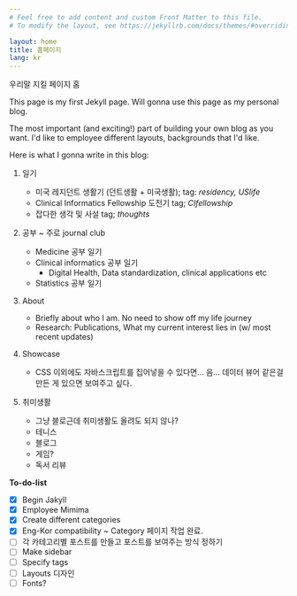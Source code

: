 ```yaml
---
# Feel free to add content and custom Front Matter to this file.
# To modify the layout, see https://jekyllrb.com/docs/themes/#overriding-theme-defaults

layout: home
title: 홈페이지
lang: kr
---
```


우리말 지킬 페이지 홈


This page is my first Jekyll page. Will gonna use this page as my personal blog.

The most important (and exciting!) part of building your own blog as you want. I'd like to employee different layouts, backgrounds that I'd like.

Here is what I gonna write in this blog:


1. 일기
    - 미국 레지던트 생활기 (던트생활 + 미국생활); tag: *residency, USlife*
    - Clinical Informatics Fellowship 도전기 tag; *CIfellowship*
    - 잡다한 생각 및 사설 tag; *thoughts*
    

2. 공부 ~ 주로 journal club
    - Medicine 공부 일기
    - Clinical informatics 공부 일기
        - Digital Health, Data standardization, clinical applications etc 
    - Statistics 공부 일기

3. About
    - Briefly about who I am. No need to show off my life journey
    - Research: Publications, What my current interest lies in (w/ most recent updates)

4. Showcase
    - CSS 이외에도 자바스크립트를 집어넣을 수 있다면... 음... 데이터 뷰어 같은걸 만든 게 있으면 보여주고 싶다.

5. 취미생활
    - 그냥 블로근데 취미생활도 올려도 되지 않나?
    - 테니스
    - 블로그
    - 게임?
    - 독서 리뷰

**To-do-list**

- [X] Begin Jakyll
- [X] Employee Mimima
- [X] Create different categories
- [X] Eng-Kor compatibility ~ Category 페이지 작업 완료.
- [ ] 각 카테고리별 포스트를 만들고 포스트를 보여주는 방식 정하기
- [ ] Make sidebar
- [ ] Specify tags
- [ ] Layouts 디자인
- [ ] Fonts?